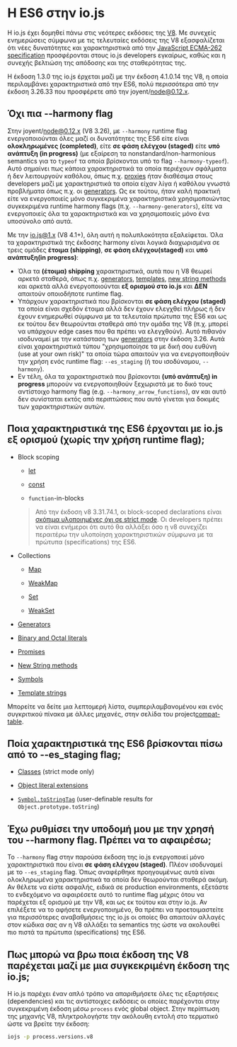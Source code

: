 # H ES6 στην io.js

Η io.js έχει δομηθεί πάνω στις νεότερες εκδόσεις της [V8](https://code.google.com/p/v8/). Με συνεχείς ενημερώσεις σύμφωνα με τις τελευταίες εκδόσεις της V8 εξασφαλίζεται ότι νέες δυνατότητες και χαρακτηριστικά από την [JavaScript ECMA-262 specification](http://www.ecma-international.org/publications/standards/Ecma-262.htm) προσφέρονται στους io.js developers εγκαίρως, καθώς και η συνεχής βελτιώση της απόδοσης και της σταθερότητας της.

Η έκδοση 1.3.0 της io.js έρχεται μαζί με την έκδοση 4.1.0.14 της V8, η οποία περιλαμβάνει χαρακτηριστικά από την ES6, πολύ περισσότερα από την έκδοση 3.26.33 που προσφέρετε από την joyent/node@0.12.x.

## Όχι πια --harmony flag

Στην joyent/node@0.12.x (V8 3.26), με `--harmony` runtime flag ενεργοποιούνται όλες μαζί οι δυνατότητες της ES6 είτε είναι **ολοκληρωμένες (completed)**, είτε **σε φάση ελέγχου (staged)** είτε **υπό ανάπτυξη (in progress)** (με εξαίρεση τα nonstandard/non-harmonious semantics για το `typeof` τα οποία βρίσκονται υπό το flag `--harmony-typeof`). Αυτό σημαίνει πως κάποια χαρακτηριστικά τα οποία περιέχουν σφάλματα ή δεν λειτουργούν καθόλου, όπως π.χ. [proxies](https://developer.mozilla.org/en-US/docs/Web/JavaScript/Reference/Global_Objects/Proxy) ήταν διαθέσιμα στους developers μαζί με χαρακτηριστικά τα οποία είχαν λίγα ή καθόλου γνωστά προβλήματα όπως π.χ. οι [generators](https://developer.mozilla.org/en-US/docs/Web/JavaScript/Reference/Statements/function*). Ως εκ τούτου, ήταν καλή πρακτική είτε να ενεργοποιείς μόνο συγκεκριμένα χαρακτηριστικά χρησιμοποιώντας συγκεκριμένα runtime harmony flags (π.χ. `--harmony-generators`), είτε να ενεργοποιείς όλα τα χαρακτηριστικά και να χρησιμοποιείς μόνο ένα υποσύνολο από αυτά.

Με την io.js@1.x (V8 4.1+), όλη αυτή η πολυπλοκότητα εξαλείφεται. Όλα τα χαρακτηριστικά της έκδοσης harmony είναι λογικά διαχωρισμένα σε τρεις ομάδες **έτοιμα (shipping)**, **σε φάση ελέγχου(staged)** και **υπό ανάπτυξη(in progress)**:

*   Όλα τα **(έτοιμα) shipping** χαρακτηριστικά, αυτά που η V8 θεωρεί αρκετά σταθερά, όπως π.χ. [generators](https://developer.mozilla.org/en-US/docs/Web/JavaScript/Reference/Statements/function*), [templates](https://developer.mozilla.org/en-US/docs/Web/JavaScript/Reference/template_strings), [new string methods](https://developer.mozilla.org/en-US/docs/Web/JavaScript/New_in_JavaScript/ECMAScript_6_support_in_Mozilla#Additions_to_the_String_object) και αρκετά αλλά ενεργοποιούνται **εξ ορισμού στο io.js** και **ΔΕΝ** απαιτούν οποιοδήποτε runtime flag.
*   Υπάρχουν χαρακτηριστικά που βρίσκονται **σε φάση ελέγχου (staged)** τα οποία είναι σχεδόν έτοιμα αλλά δεν έχουν ελεγχθεί πλήρως ή δεν έχουν ενημερωθεί σύμφωνα με τα τελευταία πρώτυπα της ES6 και ως εκ τούτου δεν θεωρούνται σταθερά από την ομάδα της V8 (π.χ. μπορεί να υπάρχουν edge cases που θα πρέπει να ελεγχθούν). Αυτό πιθανόν ισοδυναμεί με την κατάσταση των [generators](https://developer.mozilla.org/en-US/docs/Web/JavaScript/Reference/Statements/function*) στην έκδοση 3.26. Αυτά είναι χαρακτηριστικά τύπου "χρησιμοποίησε τα με δική σου ευθύνη (use at your own risk)" τα οποία τώρα απαιτούν για να ενεργοποιηθούν την χρήση ενός runtime flag: `--es_staging` (ή του ισοδύναμου, `--harmony`).
*   Εν τέλη, όλα τα χαρακτηριστικά που βρίσκονται **(υπό ανάπτυξη) in progress** μπορούν να ενεργοποιηθούν ξεχωριστά με το δικό τους  αντίστοιχο harmony flag (e.g. `--harmony_arrow_functions`), αν και αυτό δεν συνίσταται εκτός από περιπτώσεις που αυτό γίνεται για δοκιμές των χαρακτηριστικών αυτών.

## Ποια χαρακτηριστικά της ES6 έρχονται με io.js εξ ορισμού (χωρίς την χρήση runtime flag);


*   Block scoping

    *   [let](https://developer.mozilla.org/en-US/docs/Web/JavaScript/Reference/Statements/let)

    *   [const](https://developer.mozilla.org/en-US/docs/Web/JavaScript/Reference/Statements/const)

    *   `function`-in-blocks

    >Από την έκδοση v8 3.31.74.1, οι block-scoped declarations είναι [σκόπιμα υλοποιημένες όχι σε strict mode](https://groups.google.com/forum/#!topic/v8-users/3UXNCkAU8Es). Οι developers πρέπει να είναι ενήμεροι ότι αυτό θα αλλάξει όσο η v8 συνεχίζει περαιτέρω την υλοποίηση χαρακτηριστικών σύμφωνα με τα πρώτυπα (specifications) της ES6.

*   Collections

    *   [Map](https://developer.mozilla.org/en-US/docs/Web/JavaScript/Reference/Global_Objects/Map)

    *   [WeakMap](https://developer.mozilla.org/en-US/docs/Web/JavaScript/Reference/Global_Objects/WeakMap)

    *   [Set](https://developer.mozilla.org/en-US/docs/Web/JavaScript/Reference/Global_Objects/Set)

    *   [WeakSet](https://developer.mozilla.org/en-US/docs/Web/JavaScript/Reference/Global_Objects/WeakSet)

*   [Generators](https://developer.mozilla.org/en-US/docs/Web/JavaScript/Reference/Statements/function*)

*   [Binary and Octal literals](https://developer.mozilla.org/en-US/docs/Web/JavaScript/Reference/Lexical_grammar#Numeric_literals)

*   [Promises](https://developer.mozilla.org/en-US/docs/Web/JavaScript/Reference/Global_Objects/Promise)

*   [New String methods](https://developer.mozilla.org/en-US/docs/Web/JavaScript/New_in_JavaScript/ECMAScript_6_support_in_Mozilla#Additions_to_the_String_object)

*   [Symbols](https://developer.mozilla.org/en-US/docs/Web/JavaScript/Reference/Global_Objects/Symbol)

*   [Template strings](https://developer.mozilla.org/en-US/docs/Web/JavaScript/Reference/template_strings)

Μπορείτε να δείτε μια λεπτομερή λίστα, συμπεριλαμβανομένου και ενός συγκριτικού πίνακα με άλλες μηχανές, στην σελίδα του project[compat-table](https://kangax.github.io/compat-table/es6/).

## Ποία χαρακτηριστικά της ES6 βρίσκονται πίσω από το --es_staging flag;

*   [Classes](https://github.com/lukehoban/es6features#classes) (strict mode only)
*   [Object literal extensions](https://github.com/lukehoban/es6features#enhanced-object-literals)

*   [`Symbol.toStringTag`](https://developer.mozilla.org/en-US/docs/Web/JavaScript/Reference/Global_Objects/Symbol) (user-definable results for `Object.prototype.toString`)

## Έχω ρυθμίσει την υποδομή μου με την χρησή του --harmony flag. Πρέπει να το αφαιρέσω;

Το `--harmony` flag στην παρούσα έκδοση της io.js ενεργοποιεί μόνο χαρακτηριστικά που είναι **σε φάση ελέγχου (staged)**. Πλέον ισοδυναμεί με το `--es_staging` flag. Όπως αναφέρθηκε προηγουμένως αυτά είναι ολοκληρωμένα χαρακτηριστικά τα οποία δεν θεωρούνται σταθερά ακόμη. Αν θέλετε να είστε ασφαλής, ειδικά σε production environments, εξετάστε το ενδεχόμενο να αφαιρέσετε αυτό το runtime flag μέχρις ότου να παρέχεται εξ ορισμού με την V8, και ως εκ τούτου και στην io.js. Αν επιλέξετε να το αφήσετε ενεργοποιημένο, θα πρέπει να προετοιμαστείτε για περισσότερες αναβαθμήσεις της io.js οι οποίες θα απαιτούν αλλαγές στον κώδικα σας αν η V8 αλλάξει τα semantics της ώστε να ακολουθεί πιο πιστά τα πρώτυπα (specifications) της ES6.

## Πως μπορώ να βρω ποια έκδοση της V8 παρέχεται μαζί με μια συγκεκριμένη έκδοση της io.js;

Η io.js παρέχει έναν απλό τρόπο να απαριθμήσετε όλες τις εξαρτήσεις (dependencies) και τις αντίστοιχες εκδόσεις οι οποίες παρέχονται στην συγκεκριμένη έκδοση μέσω `process` ενός global object. Στην περίπτωση της μηχανής V8, πληκτρολογήστε την ακόλουθη εντολή στο τερματικό ώστε να βρείτε την έκδοση:

```sh
iojs -p process.versions.v8
```
